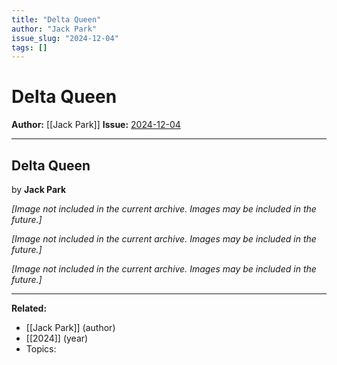 ```yaml
---
title: "Delta Queen"
author: "Jack Park"
issue_slug: "2024-12-04"
tags: []
---
```


# Delta Queen

**Author:** [[Jack Park]]
**Issue:** [2024-12-04](https://plex.collectivesensecommons.org/2024-12-04/)

---

## Delta Queen
by **Jack Park**

*[Image not included in the current archive. Images may be included in the future.]*

*[Image not included in the current archive. Images may be included in the future.]*

*[Image not included in the current archive. Images may be included in the future.]*

---

**Related:**
- [[Jack Park]] (author)
- [[2024]] (year)
- Topics: 

